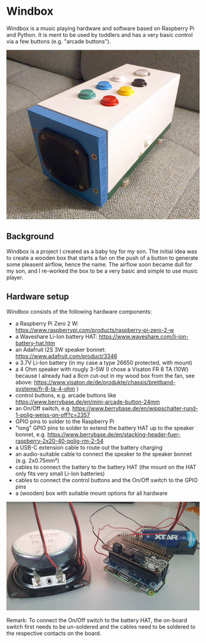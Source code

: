 # Windbox
Windbox is a music playing hardware and software based on Raspberry Pi and Python.
It is ment to be used by toddlers and has a very basic control via a few buttons (e.g. "arcade buttons").

![Windbox](images/windbox.jpg)

## Background
Windbox is a project I created as a baby toy for my son. The initial idea was to create a wooden box that starts a fan on the push of a button to generate some pleasent airflow, hence the name. The airflow soon became dull for my son, and I re-worked the box to be a very basic and simple to use music player.

## Hardware setup
Windbox consists of the following hardware components:
* a Raspberry Pi Zero 2 W: https://www.raspberrypi.com/products/raspberry-pi-zero-2-w
* a Waveshare Li-Ion battery HAT: https://www.waveshare.com/li-ion-battery-hat.htm
* an Adafruit I2S 3W speaker bonnet: https://www.adafruit.com/product/3346
* a 3.7V Li-Ion battery (in my case a type 26650 protected, with mount)
* a 4 Ohm speaker with rougly 3-5W (I chose a Visaton FR 8 TA (10W) because I already had a 8cm cut-out in my wood box from the fan, see above: https://www.visaton.de/de/produkte/chassis/breitband-systeme/fr-8-ta-4-ohm )
* control buttons, e.g. arcade buttons like https://www.berrybase.de/en/mini-arcade-button-24mm
* an On/Off switch, e.g. https://www.berrybase.de/en/wippschalter-rund-1-polig-weiss-on-off?c=2357
* GPIO pins to solder to the Raspberry Pi
* "long" GPIO pins to solder to extend the battery HAT up to the speaker bonnet, e.g. https://www.berrybase.de/en/stacking-header-fuer-raspberry-2x20-40-polig-rm-2-54
* a USB-C extension cable to route out the battery charging
* an audio-suitable cable to connect the speaker to the speaker bonnet (e.g. 2x0.75mm²)
* cables to connect the battery to the battery HAT (the mount on the HAT only fits very small Li-Ion batteries)
* cables to connect the control buttons and the On/Off switch to the GPIO pins
* a (wooden) box with suitable mount options for all hardware

![Windbox](images/windbox_components.jpg)

Remark: To connect the On/Off switch to the battery HAT, the on-board switch first needs to be un-soldered and the cables need to be soldered to the respective contacts on the board.
